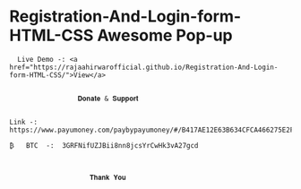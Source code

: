 # Registration-And-Login-form-HTML-CSS Awesome Pop-up
     
      Live Demo -: <a href="https://rajaahirwarofficial.github.io/Registration-And-Login-form-HTML-CSS/">View</a>

                     
                     𝐃𝐨𝐧𝐚𝐭𝐞 & 𝐒𝐮𝐩𝐩𝐨𝐫𝐭   


    Link -:  https://www.payumoney.com/paybypayumoney/#/B417AE12E63B634CFCA466275E2F17B5/

    ₿   BTC  -:  3GRFNifUZJBii8nn8jcsYrCwHk3vA27gcd  
      
      
      
                        𝐓𝐡𝐚𝐧𝐤 𝐘𝐨𝐮
